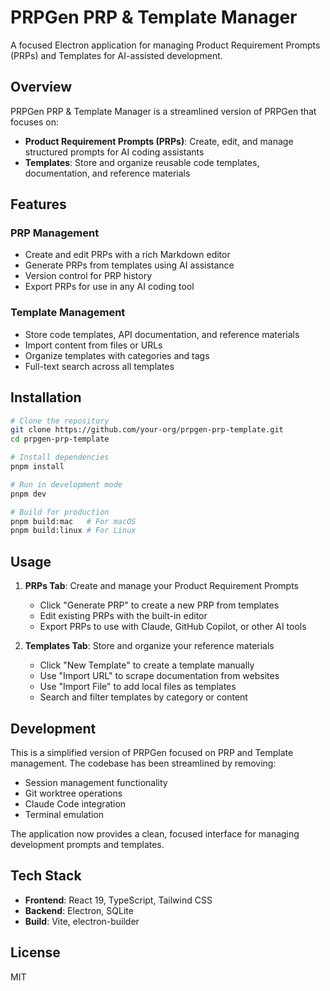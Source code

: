 # PRPGen PRP & Template Manager

A focused Electron application for managing Product Requirement Prompts (PRPs) and Templates for AI-assisted development.

## Overview

PRPGen PRP & Template Manager is a streamlined version of PRPGen that focuses on:
- **Product Requirement Prompts (PRPs)**: Create, edit, and manage structured prompts for AI coding assistants
- **Templates**: Store and organize reusable code templates, documentation, and reference materials

## Features

### PRP Management
- Create and edit PRPs with a rich Markdown editor
- Generate PRPs from templates using AI assistance
- Version control for PRP history
- Export PRPs for use in any AI coding tool

### Template Management
- Store code templates, API documentation, and reference materials
- Import content from files or URLs
- Organize templates with categories and tags
- Full-text search across all templates

## Installation

```bash
# Clone the repository
git clone https://github.com/your-org/prpgen-prp-template.git
cd prpgen-prp-template

# Install dependencies
pnpm install

# Run in development mode
pnpm dev

# Build for production
pnpm build:mac   # For macOS
pnpm build:linux # For Linux
```

## Usage

1. **PRPs Tab**: Create and manage your Product Requirement Prompts
   - Click "Generate PRP" to create a new PRP from templates
   - Edit existing PRPs with the built-in editor
   - Export PRPs to use with Claude, GitHub Copilot, or other AI tools

2. **Templates Tab**: Store and organize your reference materials
   - Click "New Template" to create a template manually
   - Use "Import URL" to scrape documentation from websites
   - Use "Import File" to add local files as templates
   - Search and filter templates by category or content

## Development

This is a simplified version of PRPGen focused on PRP and Template management. The codebase has been streamlined by removing:
- Session management functionality
- Git worktree operations
- Claude Code integration
- Terminal emulation

The application now provides a clean, focused interface for managing development prompts and templates.

## Tech Stack

- **Frontend**: React 19, TypeScript, Tailwind CSS
- **Backend**: Electron, SQLite
- **Build**: Vite, electron-builder

## License

MIT